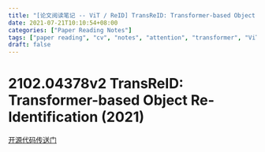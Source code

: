 ```yaml
---
title: "[论文阅读笔记 -- ViT / ReID] TransReID: Transformer-based Object Re-Identification (2021)"
date: 2021-07-21T10:10:54+08:00
categories: ["Paper Reading Notes"]
tags: ["paper reading", "cv", "notes", "attention", "transformer", "ViT", "retrieval", "reid"]
draft: false
---
```


# 2102.04378v2 TransReID: Transformer-based Object Re-Identification (2021)

[开源代码传送门](https://github.com/heshuting555/TransReID)


